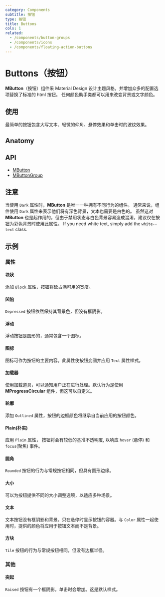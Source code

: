 ```yaml
---
category: Components
subtitle: 按钮
type: 按钮
title: Buttons
cols: 1
related:
  - /components/button-groups
  - /components/icons
  - /components/floating-action-buttons
---
```


# Buttons（按钮）

**MButton**（按钮）组件采 Material Design 设计主题风格，并增加众多的配置选项替换了标准的 html 按钮。 任何颜色助手类都可以用来改变背景或文字颜色。

## 使用

最简单的按钮包含大写文本、轻微的仰角、悬停效果和单击时的波纹效果。

<buttons-usage></buttons-usage>

## Anatomy

## API

- [MButton](/api/MButton)
- [MButtonGroup](/api/MButtonGroup)

## 注意

<!--alert:warning--> 
当使用 `Dark` 属性时，**MButton** 是唯一一种拥有不同行为的组件。 通常来说，组件使用 `Dark` 属性来表示他们将有深色背景，文本也需要是白色的。 虽然这对
**MButton** 也是起作用的，但由于禁用状态与白色背景容易造成混淆，建议仅在按钮为彩色背景时使用此属性。 If you need white text, simply add the `white--text` class.

## 示例

### 属性

#### 块状

添加 `Block` 属性，按钮将延占满可用的宽度。

<example file="" />

#### 凹陷

`Depressed` 按钮依然保持其背景色，但没有框阴影。

<example file="" />

#### 浮动

浮动按钮是圆形的，通常包含一个图标。

<example file="" />

#### 图标

图标可作为按钮的主要内容。此属性使按钮变圆并应用 `Text` 属性样式。

<example file="" />

#### 加载器

使用加载道具，可以通知用户正在进行处理。默认行为是使用 **MProgressCircular** 组件，但这可以自定义。

<example file="" />

#### 轮廓

添加 `Outlined` 属性，按钮的边框颜色将继承自当前应用的按钮颜色。

<example file="" />

#### Plain(朴实)

应用 `Plain` 属性， 按钮将会有较低的基准不透明度, 以响应 `hover` (悬停) 和 `focus`(聚焦) 事件。

<example file="" />

#### 圆角

`Rounded` 按钮的行为与常规按钮相同，但具有圆形边缘。

<example file="" />

#### 大小

可以为按钮提供不同的大小调整选项，以适应多种场景。

<example file="" />

#### 文本

文本按钮没有框阴影和背景。只在悬停时显示按钮的容器。与 `Color` 属性一起使用时，提供的颜色将应用于按钮文本而不是背景。

<example file="" />

#### 方块

`Tile` 按钮的行为与常规按钮相同，但没有边框半径。

<example file="" />

### 其他

#### 突起

`Raised` 按钮有一个框阴影，单击时会增加。这是默认样式。

<example file="" />